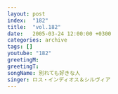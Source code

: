 ```yaml
---
layout: post
index:  "182"
title:  "vol.182"
date:   2005-03-24 12:00:00 +0300
categories: archive
tags: []
youtube: "182"
greetingM: 
greetingT: 
songName: 別れても好きな人
singer: ロス・インディオス＆シルヴィア
---
```


